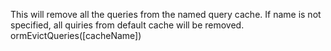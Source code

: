 This will remove all the queries from the named query cache.
If name is not specified, all quiries from default cache will be removed.
ormEvictQueries([cacheName])